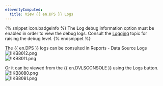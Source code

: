 ```yaml
---
eleventyComputed:
  title: View {{ en.DPS }} Logs
---
```

{% snippet icon.badgeInfo %}
The Log debug information option must be enabled in order to view the debug logs. Consult the [Logging](/server/web-interface/administration/configuration/server-settings/general/logging/) topic for raising the debug level.
{% endsnippet %}

The {{ en.DPS }} logs can be consulted in Reports - Data Source Logs  
![!!KB8012.png](/img/en/kb/KB8012.png)  
![!!KB8011.png](/img/en/kb/KB8011.png)

Or it can be viewed from the {{ en.DVLSCONSOLE }} using the Logs button.  
![!!KB8080.png](/img/en/kb/KB8080.png)  
![!!KB8081.png](/img/en/kb/KB8081.png)
